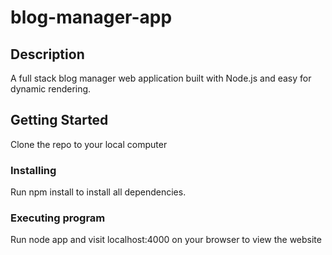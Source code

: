 # blog-manager-app

## Description 
A full stack blog manager web application built with Node.js and easy for dynamic rendering. 

## Getting Started
Clone the repo to your local computer

### Installing
Run 
npm install
to install all dependencies.

### Executing program
Run
node app
and visit localhost:4000 on your browser to view the website
